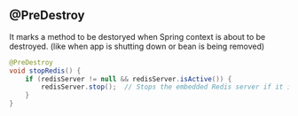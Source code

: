 ## @PreDestroy
It marks a method to be destoryed when Spring context is about to be destroyed. (like when app is shutting down or bean is being removed)
```java
@PreDestroy
void stopRedis() {
    if (redisServer != null && redisServer.isActive()) {
        redisServer.stop();  // Stops the embedded Redis server if it is running
    }
}
```
